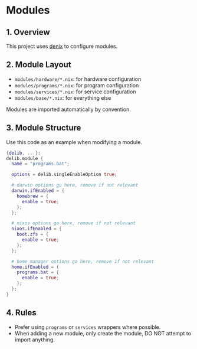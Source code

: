 # Modules

## 1. Overview
This project uses [denix](https://github.com/yunfachi/denix) to configure modules.

## 2. Module Layout
- `modules/hardware/*.nix`: for hardware configuration
- `modules/programs/*.nix`: for program configuration
- `modules/services/*.nix`: for service configuration
- `modules/base/*.nix`: for everything else

Modules are imported automatically by convention.

## 3. Module Structure
Use this code as an example when modifying a module.

```nix
{delib, ...}:
delib.module {
  name = "programs.bat";

  options = delib.singleEnableOption true;

  # darwin options go here, remove if not relevant
  darwin.ifEnabled = {
    homebrew = {
      enable = true;
    };
  };

  # nixos options go here, remove if not relevant
  nixos.ifEnabled = {
    boot.zfs = {
      enable = true;
    };
  };

  # home manager options go here, remove if not relevant
  home.ifEnabled = {
    programs.bat = {
      enable = true;
    };
  };
}
```

## 4. Rules

- Prefer using `programs` or `services` wrappers where possible.
- When adding a new module, only create the module, DO NOT attempt to import anything.
